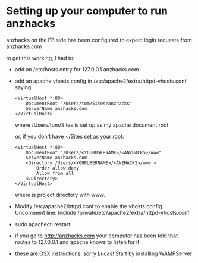 Setting up your computer to run anzhacks
========================================


anzhacks on the FB side has been configured to expect login requests from anzhacks.com


to get this working, I had to:


* add an /etc/hosts entry for 127.0.0.1 anzhacks.com
* add an apache vhosts config in /etc/apache2/extra/httpd-vhosts.conf saying
    ```
    <VirtualHost *:80>
        DocumentRoot "/Users/tom/Sites/anzhacks"
        ServerName anzhacks.com
    </VirtualHost>
    ```
    where /Users/tom/Sites is set up as my apache document root

    or, if you don't have ~/Sites set as your root:
    ```
    <VirtualHost *:80>
        DocumentRoot "/Users/<YOURUSERNAME>/<ANZHACKS>/www"
        ServerName anzhacks.com
        <Directory /Users/<YOURUSERNAME>/<ANZHACKS>/www >
            Order allow,deny
            Allow from all
        </Directory>
    </VirtualHost>
    ```
    where <ANZHACKS> is project directory with www.
* Modify /etc/apache2/httpd.conf to enable the vhosts config.  Uncomment line:
    Include /private/etc/apache2/extra/httpd-vhosts.conf
* sudo apachectl restart
* if you go to http://anzhacks.com your computer has been told that routes to 127.0.0.1 and apache knows to listen for it
* these are OSX instructions. sorry Lucas! Start by installing WAMPServer
